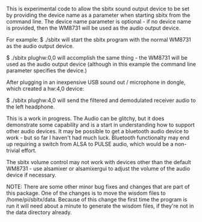 This is experimental code to allow the sbitx sound output device to be set by providing the device name as a parameter when starting sbitx from the command line. The device name parameter is optional - if no device name is provided, then the WM8731 will be used as the audio output device.

For example:
$ ./sbitx
  will start the sbitx program with the normal WM8731 as the audio output device.

$ ./sbitx plughw:0,0
  will accomplish the same thing - the WM8731 will be used as the audio output device (although in this example the command line parameter specifies the device.)

After plugging in an inexpensive USB sound out / microphone in dongle, which created a hw:4,0 device:

$ ./sbitx plughw:4,0
  will send the filtered and demodulated receiver audio to the left headphone.

This is a work in progress. The Audio can be glitchy, but it does demonstrate some capability and is a start in understanding how to support other audio devices.
It may be possible to get a bluetooth audio device to work - but so far I haven't had much luck. Bluetooth functionalty may end up requiring a switch from ALSA to PULSE audio, which would be a non-trivial effort.

The sbitx volume control may not work with devices other than the default WM8731 - use alsamixer or alsamixergui to adjust the volume of the audio device if necessary.

NOTE: There are some other minor bug fixes and changes that are part of this package. One of the changes is to move the wisdom files to /home/pi/sbitx/data. 
Because of this change the first time the program is run it will need about a minute to generate the wisdom files, if they're not in the data directory already.
